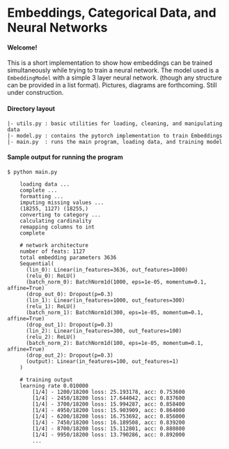 # Embeddings, Categorical Data, and Neural Networks

#### Welcome! 

This is a short implementation to show how embeddings can be trained simultaneously while trying to train a neural network. The model used is a `EmbeddingModel` with a simple 3 layer neural network. (though any structure can be provided in a list format). Pictures, diagrams are forthcoming. Still under construction.


#### Directory layout
```
|- utils.py : basic utilities for loading, cleaning, and manipulating data
|- model.py : contains the pytorch implementation to train Embeddings
|- main.py  : runs the main program, loading data, and training model
```

#### Sample output for running the program
```
$ python main.py

	loading data ...
	complete ...
	formatting ...
	imputing missing values ...
	(18255, 1127) (18255,)
	converting to category ...
	calculating cardinality
	remapping columns to int
	complete
	
	# network architecture
	number of feats: 1127
	total embedding parameters 3636
	Sequential(
	  (lin_0): Linear(in_features=3636, out_features=1000)
	  (relu_0): ReLU()
	  (batch_norm_0): BatchNorm1d(1000, eps=1e-05, momentum=0.1, affine=True)
	  (drop_out_0): Dropout(p=0.3)
	  (lin_1): Linear(in_features=1000, out_features=300)
	  (relu_1): ReLU()
	  (batch_norm_1): BatchNorm1d(300, eps=1e-05, momentum=0.1, affine=True)
	  (drop_out_1): Dropout(p=0.3)
	  (lin_2): Linear(in_features=300, out_features=100)
	  (relu_2): ReLU()
	  (batch_norm_2): BatchNorm1d(100, eps=1e-05, momentum=0.1, affine=True)
	  (drop_out_2): Dropout(p=0.3)
	  (output): Linear(in_features=100, out_features=1)
	)
	
	# training output
	learning rate 0.010000
		[1/4] - 1200/18200 loss: 25.193178, acc: 0.753600
		[1/4] - 2450/18200 loss: 17.644042, acc: 0.837600
		[1/4] - 3700/18200 loss: 15.994287, acc: 0.858400
		[1/4] - 4950/18200 loss: 15.903909, acc: 0.864000
		[1/4] - 6200/18200 loss: 16.753692, acc: 0.856000
		[1/4] - 7450/18200 loss: 16.189508, acc: 0.839200
		[1/4] - 8700/18200 loss: 15.112801, acc: 0.880800
		[1/4] - 9950/18200 loss: 13.790286, acc: 0.892000
		...
	

```